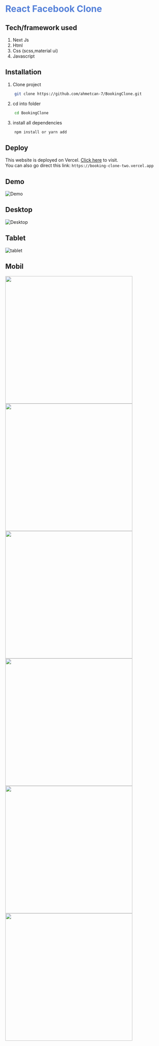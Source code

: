 # <span style="color:#5581D9">React Facebook Clone</span>

## Tech/framework used
1. Next Js
1. Html
1. Css (scss,material ui)
1. Javascript


## Installation
1. Clone project
```bash
    git clone https://github.com/ahmetcan-7/BookingClone.git  
```
2. cd into folder
```bash
    cd BookingClone
```
3. install all dependencies
```bash
    npm install or yarn add
```
## Deploy
This website is deployed on Vercel. [Click here](https://booking-clone-two.vercel.app) to visit.
<br>You can also go direct this link: ```https://booking-clone-two.vercel.app```

## Demo
![Demo](https://media.giphy.com/media/KgaNotkslrdJzURsYX/giphy.gif)

## Desktop
![Desktop](https://i.ibb.co/pXbHrpR/Screenshot-2021-06-02-booking-com.png)


## Tablet
![tablet](https://i.ibb.co/HYx8FbS/Screenshot-2021-06-02-booking-com-2.png)


## Mobil
<img src="https://i.ibb.co/JBvDSNH/mobil1.png" width=400>

<img src="https://i.ibb.co/10Dym92/mobil2.png" width=400>

<img src="https://i.ibb.co/863pJWs/mobil3.png" width=400>

<img src="https://i.ibb.co/g4p4YhS/mobil4.png" width=400>

<img src="https://i.ibb.co/N2tRWVh/mobil5.png" width=400>

<img src="https://i.ibb.co/tZ9dSK0/open.png" width=400>
